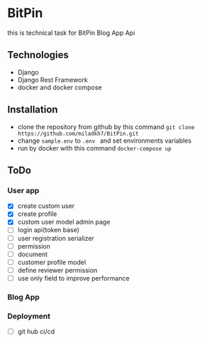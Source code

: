 # BitPin
this is technical task for BitPin
Blog App Api

## Technologies
* Django
* Django Rest Framework
* docker and docker compose 

## Installation
* clone the repository from github by this command
 `git clone https://github.com/miladkh7/BitPin.git `
* change `sample.env` to `.env ` and set environments variables
* run by docker with this command `docker-compose up`



## ToDo
### User app
 - [x] create custom user
 - [x] create profile 
 - [x] custom user model admin page
 - [ ] login api(token base)
 - [ ] user registration serializer
 - [ ] permission
 - [ ] document
 - [ ] customer profile model
 - [ ] define reviewer permission
 - [ ] use only field to improve performance

### Blog App


### Deployment
 - [ ] git hub ci/cd